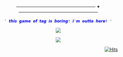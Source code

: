 #

<p align="center">
—————————————————— ✦ —————————————————— 
</p>


<p align="center">
<code style="color : blue">' 𝙩𝙝𝙞𝙨 𝙜𝙖𝙢𝙚 𝙤𝙛 𝙩𝙖𝙜 𝙞𝙨 𝙗𝙤𝙧𝙞𝙣𝙜! 𝙞'𝙢 𝙤𝙪𝙩𝙩𝙖 𝙝𝙚𝙧𝙚! '</code>
</p>

<p align="center">
<img src="https://github.com/user-attachments/assets/517e2f7b-dc9b-4f3e-9120-8494e2625c84"/> </p>


<p align="center">
<img src="https://github.com/user-attachments/assets/93e63cee-7fa6-40f0-a495-0dbcfe91033d"/> 
</p>

⠀⠀⠀⠀⠀⠀⠀⠀⠀⠀⠀⠀⠀⠀⠀⠀⠀⠀⠀⠀⠀⠀⠀⠀⠀⠀⠀⠀⠀⠀⠀⠀⠀⠀⠀⠀⠀⠀⠀[![Hits](https://hits.seeyoufarm.com/api/count/incr/badge.svg?url=https%3A%2F%2Fgithub.com%2Fmochitails%2Fhit-counter&count_bg=%2300A1B3&title_bg=%23EC7B1B&icon=github.svg&icon_color=%23FFFFFF&title=hello%21&edge_flat=false)](https://hits.seeyoufarm.com)

#

</p>

</p>
<!--

**mochitails/mochitails** is a ✨ _special_ ✨ repository because its `README.md` (this file) appears on your GitHub profile.


